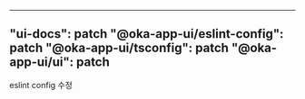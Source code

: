 ---
"ui-docs": patch
"@oka-app-ui/eslint-config": patch
"@oka-app-ui/tsconfig": patch
"@oka-app-ui/ui": patch
----

eslint config  수정

